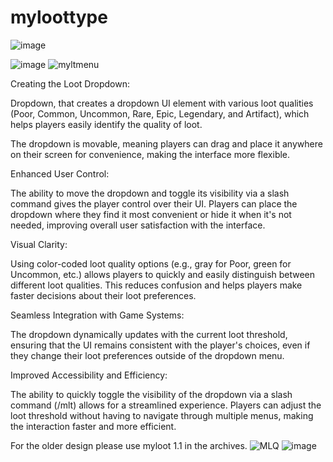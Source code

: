 # myloottype

![image](https://github.com/user-attachments/assets/c2530c6b-4c9d-40c0-bb4b-86f5f48f8100)

![image](https://github.com/user-attachments/assets/972ec21e-57b9-4d2b-81a8-91e4e4cb2022)
![myltmenu](https://github.com/user-attachments/assets/a79a8c53-2424-46e1-8366-4869d7a06827)

Creating the Loot Dropdown:

Dropdown, that creates a dropdown UI element with various loot qualities (Poor, Common, Uncommon, Rare, Epic, Legendary, and Artifact), which helps players easily identify the quality of loot.

The dropdown is movable, meaning players can drag and place it anywhere on their screen for convenience, making the interface more flexible.

Enhanced User Control:

The ability to move the dropdown and toggle its visibility via a slash command gives the player control over their UI. Players can place the dropdown where they find it most convenient or hide it when it's not needed, improving overall user satisfaction with the interface.

Visual Clarity:

Using color-coded loot quality options (e.g., gray for Poor, green for Uncommon, etc.) allows players to quickly and easily distinguish between different loot qualities. This reduces confusion and helps players make faster decisions about their loot preferences.

Seamless Integration with Game Systems:

The dropdown dynamically updates with the current loot threshold, ensuring that the UI remains consistent with the player's choices, even if they change their loot preferences outside of the dropdown menu.

Improved Accessibility and Efficiency:

The ability to quickly toggle the visibility of the dropdown via a slash command (/mlt) allows for a streamlined experience. Players can adjust the loot threshold without having to navigate through multiple menus, making the interaction faster and more efficient.

For the older design please use myloot 1.1 in the archives.
![MLQ](https://github.com/user-attachments/assets/4245e10d-a766-4d00-9197-b10a83cf3bc2) ![image](https://github.com/user-attachments/assets/2b4c2328-961a-4341-9ac1-543f9fc0b3a3)
